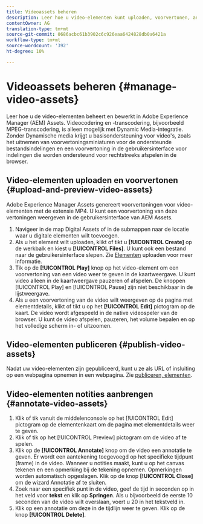 ```yaml
---
title: Videoassets beheren
description: Leer hoe u video-elementen kunt uploaden, voorvertonen, annoteren en publiceren.
contentOwner: AG
translation-type: tm+mt
source-git-commit: 0686acbc61b3902c6c926eaa6424828db0a6421a
workflow-type: tm+mt
source-wordcount: '392'
ht-degree: 10%

---
```



# Videoassets beheren {#manage-video-assets}

Leer hoe u de video-elementen beheert en bewerkt in Adobe Experience Manager (AEM) Assets. Videocodering en -transcodering, bijvoorbeeld MPEG-transcodering, is alleen mogelijk met Dynamic Media-integratie. Zonder Dynamische media krijgt u basisondersteuning voor video&#39;s, zoals het uitnemen van voorvertoningsminiaturen voor de ondersteunde bestandsindelingen en een voorvertoning in de gebruikersinterface voor indelingen die worden ondersteund voor rechtstreeks afspelen in de browser.

<!-- Also, if you are licensed to use Dynamic Media, see the [Dynamic Media video documentation](/help/assets/dynamic-media/video.md). -->

## Video-elementen uploaden en voorvertonen {#upload-and-preview-video-assets}

Adobe Experience Manager Assets genereert voorvertoningen voor video-elementen met de extensie MP4. U kunt een voorvertoning van deze vertoningen weergeven in de gebruikersinterface van AEM Assets.

1. Navigeer in de map Digital Assets of in de submappen naar de locatie waar u digitale elementen wilt toevoegen.
1. Als u het element wilt uploaden, klikt of tikt u **[!UICONTROL Create]** op de werkbalk en kiest u **[!UICONTROL Files]**. U kunt ook een bestand naar de gebruikersinterface slepen. Zie [Elementen](manage-digital-assets.md#uploading-assets) uploaden voor meer informatie.
1. Tik op de **[!UICONTROL Play]** knop op het video-element om een voorvertoning van een video weer te geven in de kaartweergave. U kunt video alleen in de kaartweergave pauzeren of afspelen. De knoppen [!UICONTROL Play] en [!UICONTROL Pause] zijn niet beschikbaar in de lijstweergave.
1. Als u een voorvertoning van de video wilt weergeven op de pagina met elementdetails, klikt of tikt u op het **[!UICONTROL Edit]** pictogram op de kaart. De video wordt afgespeeld in de native videospeler van de browser. U kunt de video afspelen, pauzeren, het volume bepalen en op het volledige scherm in- of uitzoomen.

## Video-elementen publiceren {#publish-video-assets}

Nadat uw video-elementen zijn gepubliceerd, kunt u ze als URL of insluiting op een webpagina opnemen in een webpagina. Zie [publiceren, elementen](/help/assets/dynamic-media/publishing-dynamicmedia-assets.md).

## Video-elementen notities aanbrengen {#annotate-video-assets}

1. Klik of tik vanuit de middelenconsole op het [!UICONTROL Edit] pictogram op de elementenkaart om de pagina met elementdetails weer te geven.
1. Klik of tik op het [!UICONTROL Preview] pictogram om de video af te spelen.
1. Klik op de **[!UICONTROL Annotate]** knop om de video een annotatie te geven. Er wordt een aantekening toegevoegd op het specifieke tijdpunt (frame) in de video. Wanneer u notities maakt, kunt u op het canvas tekenen en een opmerking bij de tekening opnemen. Opmerkingen worden automatisch opgeslagen. Klik op de knop **[!UICONTROL Close]** om de wizard Annotatie af te sluiten.
1. Zoek naar een specifiek punt in de video, geef de tijd in seconden op in het veld voor **tekst** en klik op **Springen**. Als u bijvoorbeeld de eerste 10 seconden van de video wilt overslaan, voert u 20 in het tekstveld in.
1. Klik op een annotatie om deze in de tijdlijn weer te geven. Klik op de knop **[!UICONTROL Delete]**.
